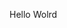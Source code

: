 Hello Wolrd





















































































































































































































































































































































































































































































































































































































































































































































































































































